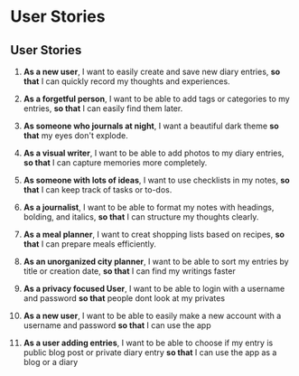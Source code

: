 # User Stories

## User Stories

1. **As a new user**, I want to easily create and save new diary entries, **so that** I can quickly record my thoughts and experiences.

2. **As a forgetful person**, I want to be able to add tags or categories to my entries, **so that** I can easily find them later.

3. **As someone who journals at night**, I want a beautiful dark theme **so that** my eyes don't explode.

4. **As a visual writer**, I want to be able to add photos to my diary entries, **so that** I can capture memories more completely.

5. **As someone with lots of ideas**, I want to use checklists in my notes, **so that** I can keep track of tasks or to-dos.

6. **As a journalist**, I want to be able to format my notes with headings, bolding, and italics, **so that** I can structure my thoughts clearly.

7. **As a meal planner**, I want to creat shopping lists based on recipes, **so that** I can prepare meals efficiently.

8. **As an unorganized city planner**, I want to be able to sort my entries by title or creation date, **so that** I can find my writings faster

9. **As a privacy focused User**, I want to be able to login with a username and password **so that** people dont look at my privates

10. **As a new user**, I want to be able to easily make a new account with a username and password **so that** I can use the app

11. **As a user adding entries**, I want to be able to choose if my entry is public blog post or private diary entry **so that** I can use the app as a blog or a diary
